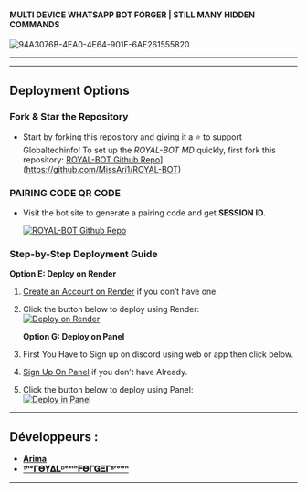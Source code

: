 
#### MULTI DEVICE WHATSAPP BOT FORGER | STILL MANY HIDDEN COMMANDS



![94A3076B-4EA0-4E64-901F-6AE261555820](https://github.com/user-attachments/assets/32a187ca-8e91-4093-8dcc-07ed0a382033)




----
  
----


##         Deployment Options


### **Fork & Star the Repository**
   - Start by forking this repository and giving it a ⭐ to support Globaltechinfo!
     To set up the *ROYAL-BOT MD* quickly, first fork this repository:
     [ROYAL-BOT Github Repo](https://img.shields.io/badge/Github-Fork%20Repo-red?style=for-the-badge&logo=Github)] (https://github.com/MissAri1/ROYAL-BOT)

### **PAIRING CODE QR CODE**
   - Visit the bot site to generate a pairing code and get **SESSION ID.**

     [![ROYAL-BOT Github Repo](https://img.shields.io/badge/Whatsapp-Pair%20Code-green?style=for-the-badge&logo=Whatsapp)](https://ultra-pair-e2afa02e65c6.herokuapp.com/)

### **Step-by-Step Deployment Guide**



**Option E: Deploy on Render**
1. [Create an Account on Render](https://dashboard.render.com/register) if you don’t have one.
2. Click the button below to deploy using Render:
   <br>
   <a href='https://dashboard.render.com' target="_blank">
      <img alt='Deploy on Render' src='https://img.shields.io/badge/-DEPLOY-black?style=for-the-badge&logo=render&logoColor=white'/>
   </a>
   

   
    **Option G: Deploy on Panel**
 1. First You Have to Sign up on discord using web or app then click below.
2. [Sign Up On Panel](https://bot-hosting.net/?aff=1097457675723341836) if you don’t have Already.
4. Click the button below to deploy using Panel:
   <br>
   <a href='https://bot-hosting.net/?aff=1097457675723341836' target="_blank">
      <img alt='Deploy in Panel' src='https://img.shields.io/badge/-DEPLOY-green?style=for-the-badge&logo=Cloudflare&logoColor=white'/>
   </a>
   
   
   
---

## Développeurs :
- [**Arima**](https://github.com/MissAri1/ROYAL-BOT)
- [**ᵀʰᵉ𝚪𝚯𝐘𝚫𝐋ᴰᵉᵃᵗʰ𝐅𝚯𝚪𝐆𝚵𝚪ᴮʳᵒʷⁿ**](https://github.com/MissAri1/ROYAL-BOT)
   
     

---
